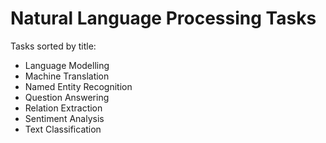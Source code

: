 # Natural Language Processing Tasks

Tasks sorted by title:

- Language Modelling
- Machine Translation
- Named Entity Recognition
- Question Answering
- Relation Extraction
- Sentiment Analysis
- Text Classification
